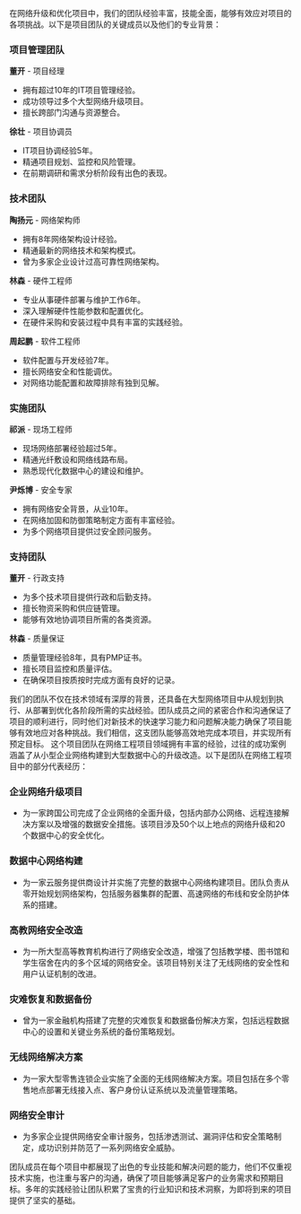 在网络升级和优化项目中，我们的团队经验丰富，技能全面，能够有效应对项目的各项挑战。以下是项目团队的关键成员以及他们的专业背景：

### 项目管理团队

**董开** - 项目经理
- 拥有超过10年的IT项目管理经验。
- 成功领导过多个大型网络升级项目。
- 擅长跨部门沟通与资源整合。

**徐壮** - 项目协调员
- IT项目协调经验5年。
- 精通项目规划、监控和风险管理。
- 在前期调研和需求分析阶段有出色的表现。

### 技术团队

**陶扬元** - 网络架构师
- 拥有8年网络架构设计经验。
- 精通最新的网络技术和架构模式。
- 曾为多家企业设计过高可靠性网络架构。

**林森** - 硬件工程师
- 专业从事硬件部署与维护工作6年。
- 深入理解硬件性能参数和配置优化。
- 在硬件采购和安装过程中具有丰富的实践经验。

**周起鹏** - 软件工程师
- 软件配置与开发经验7年。
- 擅长网络安全和性能调优。
- 对网络功能配置和故障排除有独到见解。

### 实施团队

**祁派** - 现场工程师
- 现场网络部署经验超过5年。
- 精通光纤敷设和网络线路布局。
- 熟悉现代化数据中心的建设和维护。

**尹烁博** - 安全专家
- 拥有网络安全背景，从业10年。
- 在网络加固和防御策略制定方面有丰富经验。
- 为多个网络项目提供过安全顾问服务。

### 支持团队

**董开** - 行政支持
- 为多个技术项目提供行政和后勤支持。
- 擅长物资采购和供应链管理。
- 能够有效地协调项目所需的各类资源。

**林森** - 质量保证
- 质量管理经验8年，具有PMP证书。
- 擅长项目监控和质量评估。
- 在确保项目按质按时完成方面有良好的记录。

我们的团队不仅在技术领域有深厚的背景，还具备在大型网络项目中从规划到执行、从部署到优化各阶段所需的实战经验。团队成员之间的紧密合作和沟通保证了项目的顺利进行，同时他们对新技术的快速学习能力和问题解决能力确保了项目能够有效地应对各种挑战。我们相信，这支团队能够高效地完成本项目，并实现所有预定目标。
这个项目团队在网络工程项目领域拥有丰富的经验，过往的成功案例涵盖了从小型企业网络构建到大型数据中心的升级改造。以下是团队在网络工程项目中的部分代表经历：

### 企业网络升级项目

- 为一家跨国公司完成了企业网络的全面升级，包括内部办公网络、远程连接解决方案以及增强的数据安全措施。该项目涉及50个以上地点的网络升级和20个数据中心的安全优化。

### 数据中心网络构建

- 为一家云服务提供商设计并实施了完整的数据中心网络构建项目。团队负责从零开始规划网络架构，包括服务器集群的配置、高速网络的布线和安全防护体系的搭建。

### 高教网络安全改造

- 为一所大型高等教育机构进行了网络安全改造，增强了包括教学楼、图书馆和学生宿舍在内的多个区域的网络安全。该项目特别关注了无线网络的安全性和用户认证机制的改进。

### 灾难恢复和数据备份

- 曾为一家金融机构搭建了完整的灾难恢复和数据备份解决方案，包括远程数据中心的设置和关键业务系统的备份策略规划。

### 无线网络解决方案

- 为一家大型零售连锁企业实施了全面的无线网络解决方案。项目包括在多个零售地点部署无线接入点、客户身份认证系统以及流量管理策略。

### 网络安全审计

- 为多家企业提供网络安全审计服务，包括渗透测试、漏洞评估和安全策略制定，成功识别并防范了一系列网络安全威胁。

团队成员在每个项目中都展现了出色的专业技能和解决问题的能力，他们不仅重视技术实施，也注重与客户的沟通，确保了项目能够满足客户的业务需求和预期目标。多年的实践经验让团队积累了宝贵的行业知识和技术洞察，为即将到来的项目提供了坚实的基础。
